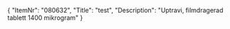 {
  "ItemNr": "080632",
  "Title": "test",
  "Description": "Uptravi, filmdragerad tablett 1400 mikrogram"
}